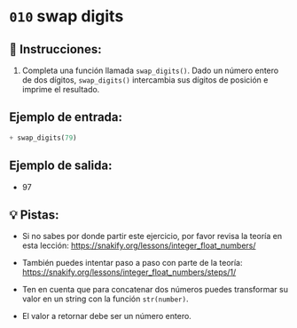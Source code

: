 # `010` swap digits

## 📝 Instrucciones:

1. Completa una función llamada `swap_digits()`. Dado un número entero de dos dígitos, `swap_digits()` intercambia sus dígitos de posición e imprime el resultado.

## Ejemplo de entrada:

```py
+ swap_digits(79)
```

## Ejemplo de salida:

+ 97

## 💡 Pistas:

+ Si no sabes por donde partir este ejercicio, por favor revisa la teoría en esta lección: https://snakify.org/lessons/integer_float_numbers/

+ También puedes intentar paso a paso con parte de la teoría: https://snakify.org/lessons/integer_float_numbers/steps/1/

+ Ten en cuenta que para concatenar dos números puedes transformar su valor en un string con la función `str(number)`.

+ El valor a retornar debe ser un número entero.
